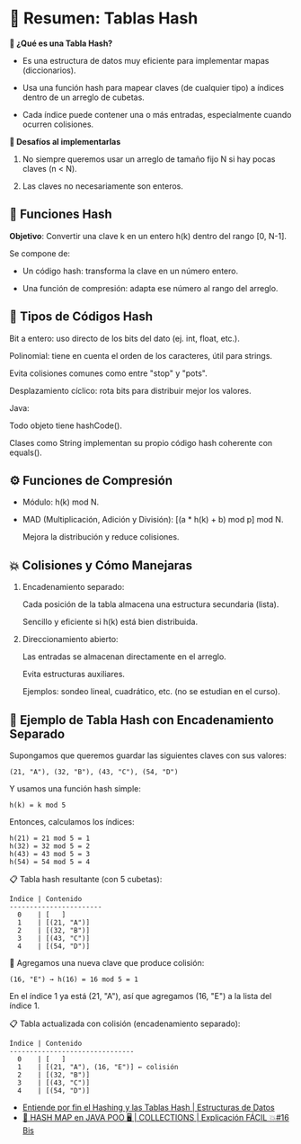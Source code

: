 # 📘 Resumen: Tablas Hash
**🔹 ¿Qué es una Tabla Hash?**

- Es una estructura de datos muy eficiente para implementar mapas (diccionarios).

- Usa una función hash para mapear claves (de cualquier tipo) a índices dentro de un arreglo de cubetas.

- Cada índice puede contener una o más entradas, especialmente cuando ocurren colisiones.

**🔹 Desafíos al implementarlas**

1. No siempre queremos usar un arreglo de tamaño fijo N si hay pocas claves (n < N).

2. Las claves no necesariamente son enteros.

## 🧮 Funciones Hash
**Objetivo**: Convertir una clave k en un entero h(k) dentro del rango [0, N-1].

Se compone de:

- Un código hash: transforma la clave en un número entero.

- Una función de compresión: adapta ese número al rango del arreglo.

## 🧠 Tipos de Códigos Hash
Bit a entero: uso directo de los bits del dato (ej. int, float, etc.).

Polinomial: tiene en cuenta el orden de los caracteres, útil para strings.

Evita colisiones comunes como entre "stop" y "pots".

Desplazamiento cíclico: rota bits para distribuir mejor los valores.

Java:

Todo objeto tiene hashCode().

Clases como String implementan su propio código hash coherente con equals().

## ⚙️ Funciones de Compresión
- Módulo: h(k) mod N.

- MAD (Multiplicación, Adición y División): [(a * h(k) + b) mod p] mod N.

    Mejora la distribución y reduce colisiones.

## 💥 Colisiones y Cómo Manejaras
1. Encadenamiento separado:

    Cada posición de la tabla almacena una estructura secundaria (lista).

    Sencillo y eficiente si h(k) está bien distribuida.

2. Direccionamiento abierto:

    Las entradas se almacenan directamente en el arreglo.

    Evita estructuras auxiliares.

    Ejemplos: sondeo lineal, cuadrático, etc. (no se estudian en el curso).

## 🧪 Ejemplo de Tabla Hash con Encadenamiento Separado
Supongamos que queremos guardar las siguientes claves con sus valores:

    (21, "A"), (32, "B"), (43, "C"), (54, "D")

Y usamos una función hash simple:

    h(k) = k mod 5

Entonces, calculamos los índices:
```
h(21) = 21 mod 5 = 1
h(32) = 32 mod 5 = 2
h(43) = 43 mod 5 = 3
h(54) = 54 mod 5 = 4
```
📋 Tabla hash resultante (con 5 cubetas):
```
Índice | Contenido
-----------------------
  0    | [   ]
  1    | [(21, "A")]
  2    | [(32, "B")]
  3    | [(43, "C")]
  4    | [(54, "D")]

```

🔁 Agregamos una nueva clave que produce colisión:

    (16, "E") → h(16) = 16 mod 5 = 1

En el índice 1 ya está (21, "A"), así que agregamos (16, "E") a la lista del índice 1.

📋 Tabla actualizada con colisión (encadenamiento separado):
```
Índice | Contenido
-------------------------------
  0    | [   ]
  1    | [(21, "A"), (16, "E")] ← colisión
  2    | [(32, "B")]
  3    | [(43, "C")]
  4    | [(54, "D")]

```


- [Entiende por fin el Hashing y las Tablas Hash | Estructuras de Datos](https://www.youtube.com/watch?v=CrXDTPE4DQI)
- [🚀 HASH MAP en JAVA POO 🖥️ | COLLECTIONS | Explicación FÁCIL 💥#16 Bis](https://www.youtube.com/watch?v=jT0gnObfFls)